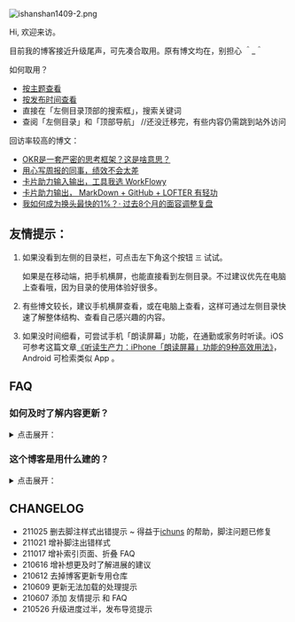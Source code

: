 


![ishanshan1409-2.png](http://ishanshan.zoomquiet.top/share/ishanshan1409-2.png?imageView2/2/w/400 ':size=100')





Hi, 欢迎来访。

目前我的博客接近升级尾声，可先凑合取用。原有博文均在，别担心 ＾_＾

如何取用？

- [按主题查看](_sidebar.md)
- [按发布时间查看](index_update.md)
- 直接在「左侧目录顶部的搜索框」，搜索关键词
- 查阅「左侧目录」和「顶部导航」 //还没迁移完，有些内容仍需跳到站外访问

回访率较高的博文：

* [OKR是一套严密的思考框架？这是啥意思？](cmty/tips_MBOKRframe.md)
* [用心写周报的同事，绩效不会太差](selfedu/TipsWeekly.md)
* [卡片助力输入输出，工具我选 WorkFlowy](selfedu/HbOutputWorkFlowy.md)
* [卡片助力输出， MarkDown + GitHub + LOFTER 有轻功](wr/HbOutputbyCards.md)
* [我如何成为换头最快的1%？· 过去8个月的面容调整复盘](selfedu/RevFacialGrowth.md)



## 友情提示：

1. 如果没看到左侧的目录栏，可点击左下角这个按钮 `三` 试试。

    如果是在移动端，把手机横屏，也能直接看到左侧目录。不过建议优先在电脑上查看哦，因为目录的使用体验好很多。


2. 有些博文较长，建议手机横屏查看，或在电脑上查看，这样可通过左侧目录快速了解整体结构、查看自己感兴趣的内容。

3. 如果没时间细看，可尝试手机「朗读屏幕」功能，在通勤或家务时听读。iOS 可参考这篇文章[《听读生产力：iPhone「朗读屏幕」功能的9种高效用法》](https://mp.weixin.qq.com/s/jPsZxS0LXCRChrKXJ8-r0g)， Android 可检索类似 App 。

## FAQ


### 如何及时了解内容更新？
<details>
<summary> 点击展开：  </summary>




如果你希望了解整个博客主要有哪些更新，可以留意这个页面：

[内容更新列表](index_update.md)

接下来如果有较大更新，比如发布了新博文，或者对已有博文做了较大迭代，我都会更新到上述「内容更新列表」。


如果你有比较关注的主题，希望及时了解更新，欢迎到 GitHub watch 对应仓库 ：[https://github.com/ishanshan](https://github.com/ishanshan)



<br>

[embed](about/_eb_outputchannel_card.md ':include')

</details>



### 这个博客是用什么建的？

<details>
<summary> 点击展开：  </summary>

是用 [docsify](https://docsify.js.org/#/) + [GitHub](https://docsify.js.org/#/deploy?id=github-pages) 。


超级感谢给我推荐 docsify 的 [@梁超](http://liangchao.site/)、耐心地帮我实现好些需求的 [@竹间漪](https://mp.weixin.qq.com/s/cfDiyg8K5jsH3MWvo2whaQ) 。

没有他们，估计很难这么快用上：D


</details>





## CHANGELOG

- 211025 删去脚注样式出错提示 ~ 得益于[ichuns](https://github.com/ichuns) 的帮助，脚注问题已修复
- 211021 增补脚注出错样式
- 211017 增补索引页面、折叠 FAQ
- 210616 增补想更及时了解进展的建议
- 210612 去掉博客更新专用仓库
- 210609 更新无法加载的处理提示
- 210607 添加 友情提示 和 FAQ
- 210526 升级进度过半，发布导览提示
